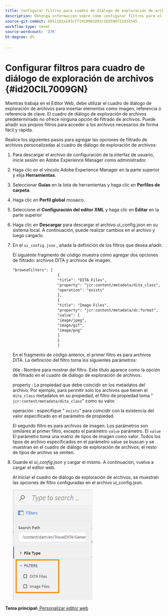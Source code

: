 ```yaml
---
title: Configurar filtros para cuadro de diálogo de exploración de archivos
description: Obtenga información sobre cómo configurar filtros para el cuadro de diálogo de exploración de archivos
source-git-commit: 6051181e243cf71919901093c1b5590f21832545
workflow-type: tm+mt
source-wordcount: '376'
ht-degree: 0%

---
```



# Configurar filtros para cuadro de diálogo de exploración de archivos {#id20CIL7009GN}

Mientras trabaja en el Editor Web, debe utilizar el cuadro de diálogo de exploración de archivos para insertar elementos como imagen, referencia o referencia de clave. El cuadro de diálogo de exploración de archivos predeterminado no ofrece ninguna opción de filtrado de archivos. Puede añadir sus propios filtros para acceder a los archivos necesarios de forma fácil y rápida.

Realice los siguientes pasos para agregar las opciones de filtrado de archivos personalizadas al cuadro de diálogo de exploración de archivos:

1. Para descargar el archivo de configuración de la interfaz de usuario, inicie sesión en Adobe Experience Manager como administrador.

1. Haga clic en el vínculo Adobe Experience Manager en la parte superior y elija **Herramientas**.
1. Seleccionar **Guías** en la lista de herramientas y haga clic en **Perfiles de carpeta**.
1. Haga clic en **Perfil global** mosaico.
1. Seleccione el **Configuración del editor XML** y haga clic en **Editar** en la parte superior
1. Haga clic en **Descargar** para descargar el archivo ui\_config.json en su sistema local. A continuación, puede realizar cambios en el archivo y luego cargarlo.
1. En el `ui_config.json` , añada la definición de los filtros que desea añadir.

   El siguiente fragmento de código muestra cómo agregar dos opciones de filtrado: archivos DITA y archivos de imagen.

   ```
   "browseFilters": [
                       {
                       "title": "DITA Files",
                       "property": "jcr:content/metadata/dita_class",
                       "operation": "exists"
                       },
                       {
                       "title": "Image Files",
                       "property": "jcr:content/metadata/dc:format",
                       "value": [
                       "image/jpeg",
                       "image/gif",
                       "image/png"
                       ]
                       }
                       ]
   ```

   En el fragmento de código anterior, el primer filtro es para archivos DITA. La definición del filtro toma los siguientes parámetros:

   title : Nombre para mostrar del filtro. Este título aparece como la opción de filtrado en el cuadro de diálogo de exploración de archivos.

   property : La propiedad que debe coincidir en los metadatos del archivo. Por ejemplo, para permitir solo los archivos que tienen el `dita_class` metadatos en su propiedad, el filtro de propiedad toma &quot; `jcr:content/metadata/dita_class`&quot; como su valor.

   operación : especifique &quot; `exists`&quot; para coincidir con la existencia del valor especificado en el parámetro de propiedad.

   El segundo filtro es para archivos de imagen. Los parámetros son similares al primer filtro, excepto el parámetro `value` parámetro. El `value` El parámetro toma una matriz de tipos de imagen como valor. Todos los tipos de archivo especificados en el parámetro value se buscan y se muestran en el cuadro de diálogo de exploración de archivos; el resto de tipos de archivo se omiten.

1. Guarde el *ui\_config.json* y cargar el mismo. A continuación, vuelva a cargar el editor web.

   Al iniciar el cuadro de diálogo de exploración de archivos, se muestran las opciones de filtro configuradas en el archivo ui\_config.json.

   ![](assets/file-browse-custom-filters.png)


**Tema principal:**[ Personalizar editor web](conf-web-editor.md)

